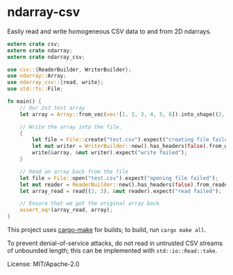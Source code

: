 # ndarray-csv

Easily read and write homogeneous CSV data to and from 2D ndarrays.

```rust
extern crate csv;
extern crate ndarray;
extern crate ndarray_csv;

use csv::{ReaderBuilder, WriterBuilder};
use ndarray::Array;
use ndarray_csv::{read, write};
use std::fs::File;

fn main() {
    // Our 2x3 test array
    let array = Array::from_vec(vec![1, 2, 3, 4, 5, 6]).into_shape((2, 3)).unwrap();

    // Write the array into the file.
    {
        let file = File::create("test.csv").expect("creating file failed");
        let mut writer = WriterBuilder::new().has_headers(false).from_writer(file);
        write(&array, &mut writer).expect("write failed");
    }

    // Read an array back from the file
    let file = File::open("test.csv").expect("opening file failed");
    let mut reader = ReaderBuilder::new().has_headers(false).from_reader(file);
    let array_read = read((2, 3), &mut reader).expect("read failed");

    // Ensure that we got the original array back
    assert_eq!(array_read, array);
}
```

This project uses [cargo-make](https://sagiegurari.github.io/cargo-make/) for builds; to build,
run `cargo make all`.

To prevent denial-of-service attacks, do not read in untrusted CSV streams of unbounded length;
this can be implemented with `std::io::Read::take`.

License: MIT/Apache-2.0
